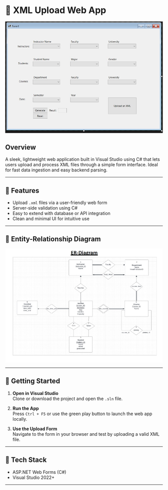 # 📄 XML Upload Web App

![App Screenshot](images/XMLUpload.jpg)

## Overview
A sleek, lightweight web application built in Visual Studio using C# that lets users upload and process XML files through a simple form interface. Ideal for fast data ingestion and easy backend parsing.

---

## 🔧 Features

-  Upload `.xml` files via a user-friendly web form  
-  Server-side validation using C#  
-  Easy to extend with database or API integration  
-  Clean and minimal UI for intuitive use

---

## 📐 Entity-Relationship Diagram

![ER Diagram](images/ERDiagram.jpg)

---

## 🚀 Getting Started

1. **Open in Visual Studio**  
   Clone or download the project and open the `.sln` file.

2. **Run the App**  
   Press `Ctrl + F5` or use the green play button to launch the web app locally.

3. **Use the Upload Form**  
   Navigate to the form in your browser and test by uploading a valid XML file.

---

## 🧠 Tech Stack

- ASP.NET Web Forms (C#)
- Visual Studio 2022+

---

